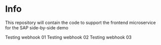 # Info

This repository will contain the code to support the frontend microservice for the SAP side-by-side demo

Testing webhook 01
Testing webhook 02
Testing webhook 03

